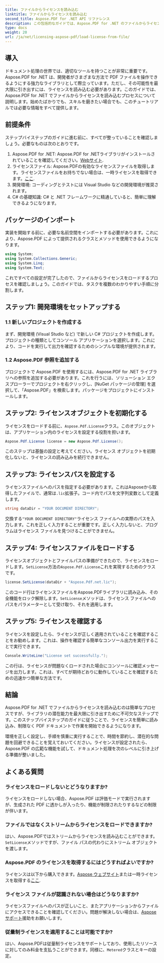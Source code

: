```yaml
---
title: ファイルからライセンスを読み込む
linktitle: ファイルからライセンスを読み込む
second_title: Aspose.PDF for .NET API リファレンス
description: この包括的なガイドでは、Aspose.PDF for .NET のファイルからライセンスを読み込む方法を学習します。ライセンスを正しく設定することで、完全な機能を確保します。
type: docs
weight: 20
url: /ja/net/licensing-aspose-pdf/load-license-from-file/
---
```

## 導入

ドキュメント処理の世界では、適切なツールを持つことが非常に重要です。Aspose.PDF for .NET は、開発者がさまざまな方法で PDF ファイルを操作できるようにする強力なライブラリとして際立っています。ただし、その可能性を最大限に引き出すには、ライセンスを読み込む必要があります。このガイドでは、Aspose.PDF for .NET でファイルからライセンスを読み込むプロセスについて説明します。始めたばかりでも、スキルを磨きたい場合でも、このチュートリアルでは必要な情報をすべて提供します。

## 前提条件

ステップバイステップのガイドに進む前に、すべてが整っていることを確認しましょう。必要なものは次のとおりです。

1.  Aspose.PDF for .NET: Aspose.PDF for .NETライブラリがインストールされていることを確認してください。[Webサイト](https://releases.aspose.com/pdf/net/).
2. ライセンスファイル: Aspose.PDFの有効なライセンスファイルを取得します。ライセンスファイルをお持ちでない場合は、一時ライセンスを取得できます。[ここ](https://purchase.aspose.com/temporary-license/).
3. 開発環境: コーディングとテストには Visual Studio などの開発環境が推奨されます。
4. C# の基礎知識: C# と .NET フレームワークに精通していると、簡単に理解できるようになります。

## パッケージのインポート

実装を開始する前に、必要な名前空間をインポートする必要があります。これにより、Aspose.PDF によって提供されるクラスとメソッドを使用できるようになります。

```csharp
using System;
using System.Collections.Generic;
using System.Linq;
using System.Text;
```

これですべての設定が完了したので、ファイルからライセンスをロードするプロセスを確認しましょう。このガイドでは、タスクを複数のわかりやすい手順に分割します。

## ステップ1: 開発環境をセットアップする

### 1.1 新しいプロジェクトを作成する
まず、開発環境 (Visual Studio など) で新しい C# プロジェクトを作成します。プロジェクトの種類としてコンソール アプリケーションを選択します。これにより、コードを実行して出力を確認するためのシンプルな環境が提供されます。

### 1.2 Aspose.PDF 参照を追加する
プロジェクトで Aspose.PDF を使用するには、Aspose.PDF for .NET ライブラリへの参照を追加する必要があります。これを行うには、ソリューション エクスプローラーでプロジェクトを右クリックし、[NuGet パッケージの管理] を選択して、「Aspose.PDF」を検索します。パッケージをプロジェクトにインストールします。

## ステップ2: ライセンスオブジェクトを初期化する

ライセンスをロードする前に、`Aspose.Pdf.License`クラス。このオブジェクトは、アプリケーション内のライセンスを設定する役割を担います。

```csharp
Aspose.Pdf.License license = new Aspose.Pdf.License();
```

このステップは基盤の設定と考えてください。ライセンス オブジェクトを初期化しないと、ライセンスの読み込みを続行できません。

## ステップ3: ライセンスパスを設定する

ライセンスファイルへのパスを指定する必要があります。これはAsposeから取得したファイルで、通常は`.lic`拡張子。コード内でパスを文字列変数として定義します。

```csharp
string dataDir = "YOUR DOCUMENT DIRECTORY";
```

交換する`"YOUR DOCUMENT DIRECTORY"`ライセンス ファイルへの実際のパスを入力します。これを正しく入力することが重要です。正しく入力しないと、プログラムはライセンス ファイルを見つけることができません。

## ステップ4: ライセンスファイルをロードする

ライセンスオブジェクトとファイルパスの準備ができたので、ライセンスをロードします。`SetLicense`方法の`Aspose.Pdf.License`これを実現するためのクラスです。

```csharp
license.SetLicense(dataDir + "Aspose.Pdf.net.lic");
```

このコード行はライセンスファイルをAspose.PDFライブラリに読み込み、その全機能をロック解除します。`SetLicense`メソッドは、ライセンス ファイルへのパスをパラメーターとして受け取り、それを適用します。

## ステップ5: ライセンスを確認する

ライセンスを設定したら、ライセンスが正しく適用されていることを確認することをお勧めします。これは、操作を確認する簡単なコンソール出力を実行することで実行できます。

```csharp
Console.WriteLine("License set successfully.");
```

この行は、ライセンスが問題なくロードされた場合にコンソールに確認メッセージを出力します。これは、すべてが期待どおりに動作していることを確認するための迅速かつ簡単な方法です。

## 結論

Aspose.PDF for .NET でファイルからライセンスを読み込むのは簡単なプロセスですが、ライブラリの潜在能力を最大限に引き出すために不可欠なステップです。このステップバイステップのガイドに従うことで、ライセンスを簡単に読み込み、制限なく PDF ドキュメントで作業を開始できるようになります。

環境を正しく設定し、手順を慎重に実行することで、時間を節約し、潜在的な問題を回避できることを覚えておいてください。ライセンスが設定されたら、Aspose.PDF の広範な機能を試して、ドキュメント処理を次のレベルに引き上げる準備が整いました。

## よくある質問

### ライセンスをロードしないとどうなりますか?  
ライセンスをロードしない場合、Aspose.PDF は評価モードで実行されますが、生成された PDF に透かしが入ったり、機能が制限されたりするなどの制限が伴います。

### ファイルではなくストリームからライセンスをロードできますか?  
はい、Aspose.PDFではストリームからライセンスを読み込むことができます。`SetLicense`メソッドですが、ファイル パスの代わりにストリーム オブジェクトを渡します。

### Aspose.PDF のライセンスを取得するにはどうすればよいですか?  
ライセンスは以下から購入できます。[Aspose ウェブサイト](https://purchase.aspose.com/buy)または一時ライセンスを取得する[ここ](https://purchase.aspose.com/temporary-license/).

### ライセンス ファイルが認識されない場合はどうなりますか?  
ライセンスファイルへのパスが正しいこと、またアプリケーションからファイルにアクセスできることを確認してください。問題が解決しない場合は、[Aspose サポート](https://forum.aspose.com/c/pdf/10)援助をお願いします。

### 従量制ライセンスを適用することは可能ですか?  
はい、Aspose.PDFは従量制ライセンスをサポートしており、使用したリソースに対してのみ料金を支払うことができます。同様に、`Metered`クラスとキーの設定。
